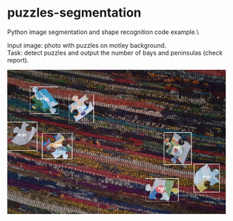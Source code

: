 # puzzles-segmentation
Python image segmentation and shape recognition code example.\

Input image: photo with puzzles on motley background.\
Task: detect puzzles and output the number of bays and peninsulas (check report).

![alt text](https://raw.githubusercontent.com/aaasenin/puzzles-segmentation/master/result.png)
